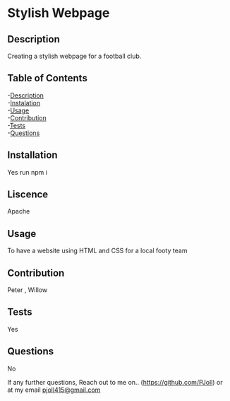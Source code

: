 # Stylish Webpage




## Description

Creating a stylish webpage for a football club.

## Table of Contents
-[Description](#description) <br />
-[Instalation](#installation) <br />
-[Usage](#usage) <br />
-[Contribution](#contribution) <br />
-[Tests](#tests) <br />
-[Questions](#questions) <br />

## Installation
Yes run npm i

## Liscence
Apache

## Usage
To have a website using HTML and CSS for a local footy team


## Contribution
Peter , Willow

## Tests
Yes

## Questions
No

If any further questions, Reach out to me on.. (https://github.com/PJoll)
 or at my email pjoll415@gmail.com








